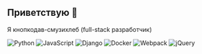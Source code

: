 Приветствую 👋
---
Я кнопкодав-смузихлеб (full-stack разработчик)

  <p>
  <img alt="Python" src="https://img.shields.io/badge/-Python-black?style=flat-square&logo=python&logoColor=white" />
  <img alt="JavaScript" src="https://img.shields.io/badge/-JavaScript-yellow?style=flat-square&logo=javascript&logoColor=white" /> 
  <img alt="Django" src="https://img.shields.io/badge/-Django-green?style=flat-square&logo=django&logoColor=white%22" /> 
  <img alt="Docker" src="https://img.shields.io/badge/-Docker-46a2f1?style=flat-square&logo=docker&logoColor=white" />
  <img alt="Webpack" src="https://img.shields.io/badge/-Webpack-8DD6F9?style=flat-square&logo=webpack&logoColor=white" /> 
  <img alt="jQuery" src="https://img.shields.io/badge/-jQuery-blue?style=flat-square&logo=jquery&logoColor=white%22" /> 
</p>
